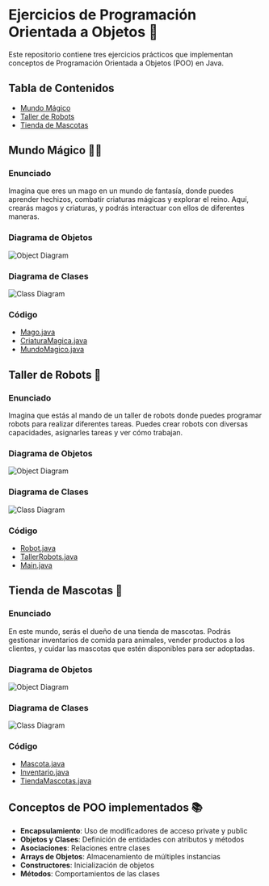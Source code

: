 # Ejercicios de Programación Orientada a Objetos 🚀

Este repositorio contiene tres ejercicios prácticos que implementan conceptos de Programación Orientada a Objetos (POO) en Java.

## Tabla de Contenidos
- [Mundo Mágico](#mundo-mágico)
- [Taller de Robots](#taller-de-robots)
- [Tienda de Mascotas](#tienda-de-mascotas)

## Mundo Mágico 🧙‍♂️

### Enunciado
Imagina que eres un mago en un mundo de fantasía, donde puedes aprender hechizos, combatir criaturas mágicas y explorar el reino. Aquí, crearás magos y criaturas, y podrás interactuar con ellos de diferentes maneras.

### Diagrama de Objetos

![Object Diagram](/resources/FirstScene/ObjectDiagram.png)

### Diagrama de Clases

![Class Diagram](/resources/FirstScene/ClassDiagram.png)



### Código
- [Mago.java](code/scene-01/Mago.java)
- [CriaturaMagica.java](code/scene-01/CriaturaMagica.java)
- [MundoMagico.java](code/scene-01/MundoMagico.java)

## Taller de Robots 🤖

### Enunciado
Imagina que estás al mando de un taller de robots donde puedes programar robots para realizar diferentes tareas. Puedes crear robots con diversas capacidades, asignarles tareas y ver cómo trabajan.

### Diagrama de Objetos

![Object Diagram](/resources/SecondScene/ObjectDiagram.png)

### Diagrama de Clases

![Class Diagram](/resources/SecondScene/ClassDiagram.png)

### Código
- [Robot.java](code/scene-02/Robot.java)
- [TallerRobots.java](code/scene-02/TallerRobots.java)
- [Main.java](code/scene-02/Main.java)

## Tienda de Mascotas 🐾

### Enunciado
En este mundo, serás el dueño de una tienda de mascotas. Podrás gestionar inventarios de comida para animales, vender productos a los clientes, y cuidar las mascotas que estén disponibles para ser adoptadas.

### Diagrama de Objetos

![Object Diagram](/resources/ThirdScene/ObjectDiagram.png)

### Diagrama de Clases

![Class Diagram](/resources/ThirdScene/ClassDiagram.png)

### Código
- [Mascota.java](code/scene-03/Mascota.java)
- [Inventario.java](code/scene-03/Inventario.java)
- [TiendaMascotas.java](code/scene-03/TiendaMascotas.java)


## Conceptos de POO implementados 📚

- **Encapsulamiento**: Uso de modificadores de acceso private y public
- **Objetos y Clases**: Definición de entidades con atributos y métodos
- **Asociaciones**: Relaciones entre clases
- **Arrays de Objetos**: Almacenamiento de múltiples instancias
- **Constructores**: Inicialización de objetos
- **Métodos**: Comportamientos de las clases


